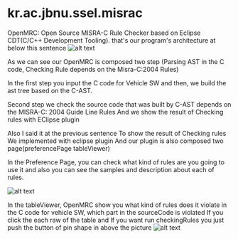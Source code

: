# kr.ac.jbnu.ssel.misrac
OpenMRC: Open Source MISRA-C Rule Checker based on Eclipse CDT(C/C++ Development Tooling).
that's our program's architecture at below this sentence
![alt text](https://github.com/stkim123/kr.ac.jbnu.ssel.misrac/blob/master/ScreenShot1.PNG)

As we can see our OpenMRC is composed two step (Parsing AST in the C code, Checking Rule depends on the Misra-C:2004 Rules)

In the first step you input the C code for Vehicle SW and then, we build the ast tree based on the C-AST.

Second step we check the source code that was built by C-AST depends on the MISRA-C: 2004 Guide Line Rules
And we show the result of Checking rules with EClipse plugin

Also I said it at the previous sentence To show the result of Checking rules We implemented with eclipse plugin
And our plugin is also composed two page(preferencePage tableViewer)

In the Preference Page, you can check what kind of rules are you going to use it and also you can see the samples and description about each of rules.

![alt text](https://github.com/stkim123/kr.ac.jbnu.ssel.misrac/blob/master/ScreenShot2%20.PNG)

In the tableViewer, OpenMRC show you what kind of rules does it violate in the C code for vehicle SW, which part in the sourceCode is violated If you click the each raw of the table and If you want run checkingRules you just push the button of pin shape in above the picture
![alt text](https://github.com/stkim123/kr.ac.jbnu.ssel.misrac/blob/master/ScreenShot3.PNG)

